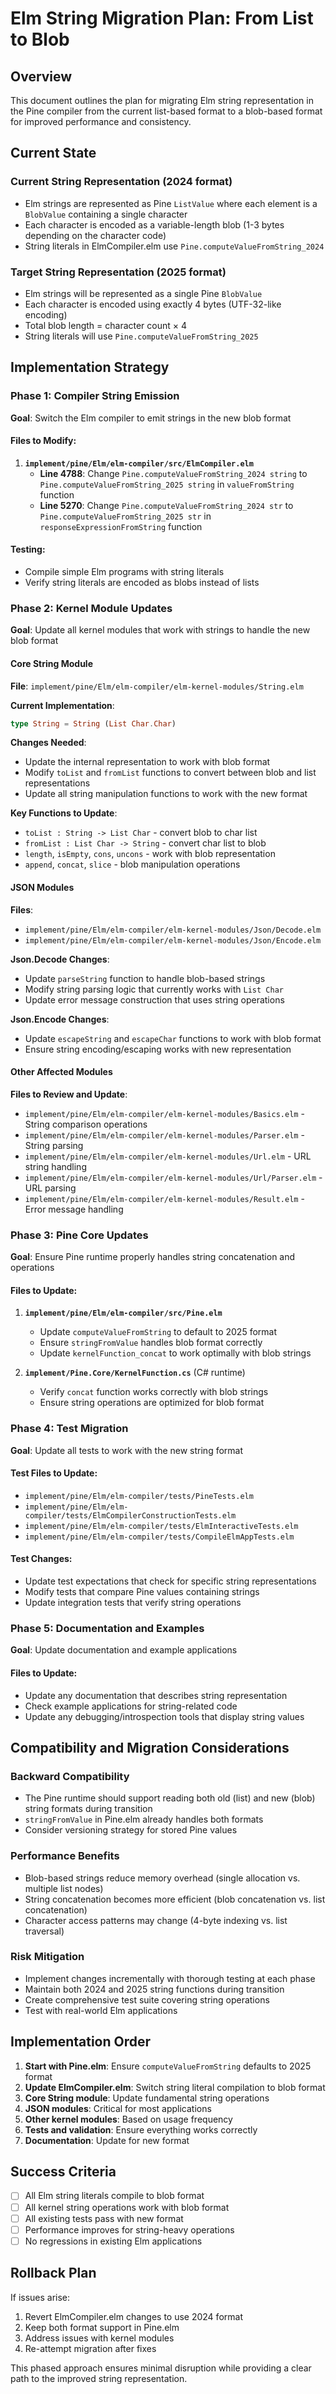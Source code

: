 # Elm String Migration Plan: From List to Blob

## Overview

This document outlines the plan for migrating Elm string representation in the Pine compiler from the current list-based format to a blob-based format for improved performance and consistency.

## Current State

### Current String Representation (2024 format)
- Elm strings are represented as Pine `ListValue` where each element is a `BlobValue` containing a single character
- Each character is encoded as a variable-length blob (1-3 bytes depending on the character code)
- String literals in ElmCompiler.elm use `Pine.computeValueFromString_2024`

### Target String Representation (2025 format)
- Elm strings will be represented as a single Pine `BlobValue`
- Each character is encoded using exactly 4 bytes (UTF-32-like encoding)
- Total blob length = character count × 4
- String literals will use `Pine.computeValueFromString_2025`

## Implementation Strategy

### Phase 1: Compiler String Emission
**Goal**: Switch the Elm compiler to emit strings in the new blob format

#### Files to Modify:
1. **`implement/pine/Elm/elm-compiler/src/ElmCompiler.elm`**
   - **Line 4788**: Change `Pine.computeValueFromString_2024 string` to `Pine.computeValueFromString_2025 string` in `valueFromString` function
   - **Line 5270**: Change `Pine.computeValueFromString_2024 str` to `Pine.computeValueFromString_2025 str` in `responseExpressionFromString` function

#### Testing:
- Compile simple Elm programs with string literals
- Verify string literals are encoded as blobs instead of lists

### Phase 2: Kernel Module Updates
**Goal**: Update all kernel modules that work with strings to handle the new blob format

#### Core String Module
**File**: `implement/pine/Elm/elm-compiler/elm-kernel-modules/String.elm`

**Current Implementation**: 
```elm
type String = String (List Char.Char)
```

**Changes Needed**:
- Update the internal representation to work with blob format
- Modify `toList` and `fromList` functions to convert between blob and list representations
- Update all string manipulation functions to work with the new format

**Key Functions to Update**:
- `toList : String -> List Char` - convert blob to char list
- `fromList : List Char -> String` - convert char list to blob
- `length`, `isEmpty`, `cons`, `uncons` - work with blob representation
- `append`, `concat`, `slice` - blob manipulation operations

#### JSON Modules
**Files**: 
- `implement/pine/Elm/elm-compiler/elm-kernel-modules/Json/Decode.elm`
- `implement/pine/Elm/elm-compiler/elm-kernel-modules/Json/Encode.elm`

**Json.Decode Changes**:
- Update `parseString` function to handle blob-based strings
- Modify string parsing logic that currently works with `List Char`
- Update error message construction that uses string operations

**Json.Encode Changes**:
- Update `escapeString` and `escapeChar` functions to work with blob format
- Ensure string encoding/escaping works with new representation

#### Other Affected Modules
**Files to Review and Update**:
- `implement/pine/Elm/elm-compiler/elm-kernel-modules/Basics.elm` - String comparison operations
- `implement/pine/Elm/elm-compiler/elm-kernel-modules/Parser.elm` - String parsing
- `implement/pine/Elm/elm-compiler/elm-kernel-modules/Url.elm` - URL string handling
- `implement/pine/Elm/elm-compiler/elm-kernel-modules/Url/Parser.elm` - URL parsing
- `implement/pine/Elm/elm-compiler/elm-kernel-modules/Result.elm` - Error message handling

### Phase 3: Pine Core Updates
**Goal**: Ensure Pine runtime properly handles string concatenation and operations

#### Files to Update:
1. **`implement/pine/Elm/elm-compiler/src/Pine.elm`**
   - Update `computeValueFromString` to default to 2025 format
   - Ensure `stringFromValue` handles blob format correctly
   - Update `kernelFunction_concat` to work optimally with blob strings

2. **`implement/Pine.Core/KernelFunction.cs`** (C# runtime)
   - Verify `concat` function works correctly with blob strings
   - Ensure string operations are optimized for blob format

### Phase 4: Test Migration
**Goal**: Update all tests to work with the new string format

#### Test Files to Update:
- `implement/pine/Elm/elm-compiler/tests/PineTests.elm`
- `implement/pine/Elm/elm-compiler/tests/ElmCompilerConstructionTests.elm`
- `implement/pine/Elm/elm-compiler/tests/ElmInteractiveTests.elm`
- `implement/pine/Elm/elm-compiler/tests/CompileElmAppTests.elm`

#### Test Changes:
- Update test expectations that check for specific string representations
- Modify tests that compare Pine values containing strings
- Update integration tests that verify string operations

### Phase 5: Documentation and Examples
**Goal**: Update documentation and example applications

#### Files to Update:
- Update any documentation that describes string representation
- Check example applications for string-related code
- Update any debugging/introspection tools that display string values

## Compatibility and Migration Considerations

### Backward Compatibility
- The Pine runtime should support reading both old (list) and new (blob) string formats during transition
- `stringFromValue` in Pine.elm already handles both formats
- Consider versioning strategy for stored Pine values

### Performance Benefits
- Blob-based strings reduce memory overhead (single allocation vs. multiple list nodes)
- String concatenation becomes more efficient (blob concatenation vs. list concatenation)
- Character access patterns may change (4-byte indexing vs. list traversal)

### Risk Mitigation
- Implement changes incrementally with thorough testing at each phase
- Maintain both 2024 and 2025 string functions during transition
- Create comprehensive test suite covering string operations
- Test with real-world Elm applications

## Implementation Order

1. **Start with Pine.elm**: Ensure `computeValueFromString` defaults to 2025 format
2. **Update ElmCompiler.elm**: Switch string literal compilation to blob format
3. **Core String module**: Update fundamental string operations
4. **JSON modules**: Critical for most applications
5. **Other kernel modules**: Based on usage frequency
6. **Tests and validation**: Ensure everything works correctly
7. **Documentation**: Update for new format

## Success Criteria

- [ ] All Elm string literals compile to blob format
- [ ] All kernel string operations work with blob format
- [ ] All existing tests pass with new format
- [ ] Performance improves for string-heavy operations
- [ ] No regressions in existing Elm applications

## Rollback Plan

If issues arise:
1. Revert ElmCompiler.elm changes to use 2024 format
2. Keep both format support in Pine.elm
3. Address issues with kernel modules
4. Re-attempt migration after fixes

This phased approach ensures minimal disruption while providing a clear path to the improved string representation.